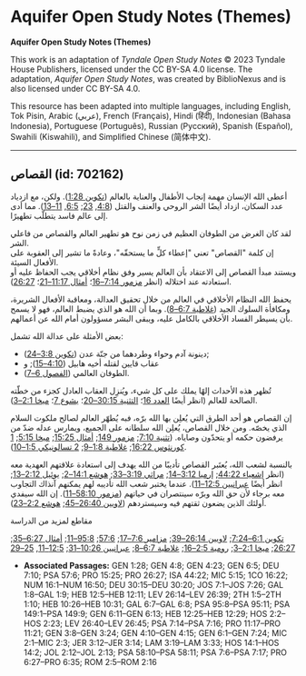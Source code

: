 # Aquifer Open Study Notes (Themes)

**Aquifer Open Study Notes (Themes)**

This work is an adaptation of *Tyndale Open Study Notes* © 2023 Tyndale House Publishers, licensed under the CC BY\-SA 4\.0 license. The adaptation, *Aquifer Open Study Notes*, was created by BiblioNexus and is also licensed under CC BY\-SA 4\.0\.

This resource has been adapted into multiple languages, including English, Tok Pisin, Arabic (عربي), French (Français), Hindi (हिंदी), Indonesian (Bahasa Indonesia), Portuguese (Português), Russian (Русский), Spanish (Español), Swahili (Kiswahili), and Simplified Chinese (简体中文).



--------------------------------

## القصاص (id: 702162)

أعطى الله الإنسان مهمة إنجاب الأطفال والعناية بالعالم ([تكوين 1:28](https://ref.ly/Gen1:28)). ولكن، مع ازدياد عدد السكان، ازداد أيضًا الشر الروحي والعنف والقتل ([4:8](https://ref.ly/Gen4:8), [23](https://ref.ly/Gen4:23); [6:5](https://ref.ly/Gen6:5), [11–13](https://ref.ly/Gen6:11-Gen6:13)). مما أدى إلى عالم فاسد يتطلّب تطهيرًا.

لقد كان الغرض من الطوفان العظيم في زمن نوح هو تطهير العالم والقصاص من فاعلي الشر.  
إن كلمة "القصاص" تعني "إعطاء كلٍّ ما يستحقّه"، وعادةً ما تشير إلى العقوبة على الأفعال السيئة.  
ويستند مبدأ القصاص إلى الاعتقاد بأن العالم يسير وفق نظام أخلاقي يجب الحفاظ عليه أو استعادته عند اختلاله (انظر [مزمور 7:14–16](https://ref.ly/Ps7:14-Ps7:16)؛ [أمثال 11:17–21](https://ref.ly/Prov11:17-Prov11:21)؛ [26:27](https://ref.ly/Prov26:27)).

يحفظ الله النظام الأخلاقي في العالم من خلال تحقيق العدالة، ومعاقبة الأفعال الشريرة، ومكافأة السلوك الجيد ([غلاطية 6:7–8](https://ref.ly/Gal6:7-Gal6:8)). وبما أن الله هو الذي يضبط العالم، فهو لا يسمح بأن يسيطر الفساد الأخلاقي بالكامل عليه، ويبقى البشر مسؤولون أمام الله عن أعمالهم.

بعض الأمثلة على عدالة الله تشمل:

* دينونة آدم وحواء وطردهما من جنّة عدن ([تكوين 3:8–24](https://ref.ly/Gen3:8-Gen3:24));
* عقاب قايين لقتله أخيه هابيل ([4:10–15](https://ref.ly/Gen4:10-Gen4:15)); و
* الطوفان العالمي ([الفصول 6–7](https://ref.ly/Gen6:1-Gen7:24)).

تُظهر هذه الأحداث إلهًا يملك على كل شيء، ويُنزِل العقاب العادل كجزء من خطّته الصالحة للعالم (انظر أيضًا [العدد 16](https://ref.ly/Num16:1-Num16:50)؛ [التثنية 30:15–20](https://ref.ly/Deut30:15-Deut30:20)؛ [يشوع 7](https://ref.ly/Josh7:1-Josh7:26)؛ [ميخا 2:1–3](https://ref.ly/Mic2:1-Mic2:3)).

إن القصاص هو أحد الطرق التي يُعلِن بها الله برّه، فبه يُطهّر العالم لصالح ملكوت السلام الذي يخصّه. ومن خلال القصاص، يُعلِن الله سلطانه على الجميع، ويمارس عدله ضدّ من يرفضون حكمه أو يتحدّون وصاياه. ([تثنية 7:10](https://ref.ly/Deut7:10); [مزمور 149](https://ref.ly/Ps149:1-Ps149:9); [أمثال 15:25](https://ref.ly/Prov15:25); [ميخا 5:15](https://ref.ly/Mic5:15); [1 كورنثوس 16:22](https://ref.ly/1Cor16:22); [غلاطية 1:8–9](https://ref.ly/Gal1:8-Gal1:9); [2 تسالونيكي 1:5–10](https://ref.ly/2Thess1:5-2Thess1:10)).

بالنسبة لشعب الله، يُعتَبر القصاص تأديبًا من الله يهدف إلى استعادة علاقتهم العهدية معه (انظر [إشعياء 44:22](https://ref.ly/Isa44:22); [إرميا 3:12–14](https://ref.ly/Jer3:12-Jer3:14); [مراثي 3:19–33](https://ref.ly/Lam3:19-Lam3:33); [هوشع 14:1–2](https://ref.ly/Hos14:1-Hos14:2); [يوئيل 2:12–13](https://ref.ly/Joel2:12-Joel2:13); انظر أيضًا [عبرانيين 12:5–11](https://ref.ly/Heb12:5-Heb12:11)). عندما يختبر شعب الله تأديبه لهم يمكنهم آنذاك التجاوب معه برجاء لأن حق الله وبرّه سينتصران في حياتهم ([مزمور 58:10–11](https://ref.ly/Ps58:10-Ps58:11)). إن الله سيفدي أولئك الذين يضعون ثقتهم فيه وسيستردهم ([لاويين 26:40–45](https://ref.ly/Lev26:40-Lev26:45); [هوشع 2:2–23](https://ref.ly/Hos2:2-Hos2:23)).

مقاطع لمزيد من الدراسة

[تكوين 6:1–7:24](https://ref.ly/Gen6:1-Gen7:24); [لاويين 26:14–39](https://ref.ly/Lev26:14-Lev26:39); [مزامير 7:6–17](https://ref.ly/Ps7:6-Ps7:17); [57:6](https://ref.ly/Ps57:6); [95:8–11](https://ref.ly/Ps95:8-Ps95:11); [أمثال 6:27–35](https://ref.ly/Prov6:27-Prov6:35); [26:27](https://ref.ly/Prov26:27); [ميخا 2:1–3](https://ref.ly/Mic2:1-Mic2:3); [رومية 2:5–16](https://ref.ly/Rom2:5-Rom2:16); [غلاطية 6:7–8](https://ref.ly/Gal6:7-Gal6:8); [عبرانيين 10:26–31](https://ref.ly/Heb10:26-Heb10:31); [12:5–11](https://ref.ly/Heb12:5-Heb12:11), [25–29](https://ref.ly/Heb12:25-Heb12:29)

* **Associated Passages:** GEN 1:28; GEN 4:8; GEN 4:23; GEN 6:5; DEU 7:10; PSA 57:6; PRO 15:25; PRO 26:27; ISA 44:22; MIC 5:15; 1CO 16:22; NUM 16:1–NUM 16:50; DEU 30:15–DEU 30:20; JOS 7:1–JOS 7:26; GAL 1:8–GAL 1:9; HEB 12:5–HEB 12:11; LEV 26:14–LEV 26:39; 2TH 1:5–2TH 1:10; HEB 10:26–HEB 10:31; GAL 6:7–GAL 6:8; PSA 95:8–PSA 95:11; PSA 149:1–PSA 149:9; GEN 6:11–GEN 6:13; HEB 12:25–HEB 12:29; HOS 2:2–HOS 2:23; LEV 26:40–LEV 26:45; PSA 7:14–PSA 7:16; PRO 11:17–PRO 11:21; GEN 3:8–GEN 3:24; GEN 4:10–GEN 4:15; GEN 6:1–GEN 7:24; MIC 2:1–MIC 2:3; JER 3:12–JER 3:14; LAM 3:19–LAM 3:33; HOS 14:1–HOS 14:2; JOL 2:12–JOL 2:13; PSA 58:10–PSA 58:11; PSA 7:6–PSA 7:17; PRO 6:27–PRO 6:35; ROM 2:5–ROM 2:16

